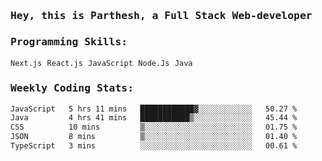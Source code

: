 <samp>
    <h3>Hey, this is Parthesh, a Full Stack Web-developer</h3>
    <h3>Programming Skills: </h3>
    <code>Next.js</code> <code>React.js</code> <code>JavaScript</code> <code>Node.Js</code> <code>Java</code>
    <h3>Weekly Coding Stats:</h3>
<!--START_SECTION:waka-->

```txt
JavaScript   5 hrs 11 mins   ████████████▓░░░░░░░░░░░░   50.27 %
Java         4 hrs 41 mins   ███████████▒░░░░░░░░░░░░░   45.44 %
CSS          10 mins         ▒░░░░░░░░░░░░░░░░░░░░░░░░   01.75 %
JSON         8 mins          ▒░░░░░░░░░░░░░░░░░░░░░░░░   01.40 %
TypeScript   3 mins          ░░░░░░░░░░░░░░░░░░░░░░░░░   00.61 %
```

<!--END_SECTION:waka-->
</samp>
